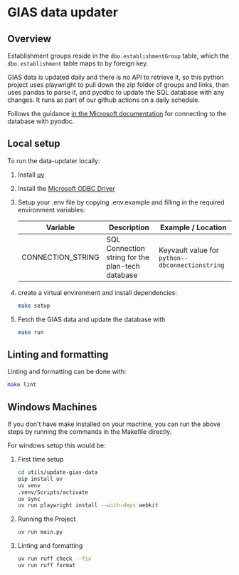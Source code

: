 # GIAS data updater

## Overview
Establishment groups reside in the `dbo.establishmentGroup` table, which the `dbo.establishment` table maps to by foreign key.

GIAS data is updated daily and there is no API to retrieve it,
so this python project uses playwright to pull down the zip folder of groups and links,
then uses pandas to parse it, and pyodbc to update the SQL database with any changes.
It runs as part of our github actions on a daily schedule.

Follows the guidance [in the Microsoft documentation](https://learn.microsoft.com/en-us/azure/azure-sql/database/azure-sql-python-quickstart?view=azuresql&tabs=windows%2Csql-inter#add-code-to-connect-to-azure-sql-database)
for connecting to the database with pyodbc.

## Local setup

To run the data-updater locally:

1. Install [uv](https://github.com/astral-sh/uv)
2. Install the [Microsoft ODBC Driver](https://learn.microsoft.com/en-us/sql/connect/odbc/linux-mac/install-microsoft-odbc-driver-sql-server-macos?view=azuresqldb-current)
3. Setup your .env file by copying .env.example and filling in the required environment variables:

   | Variable          | Description                                      | Example / Location                              |
   |-------------------|--------------------------------------------------|-------------------------------------------------|
   | CONNECTION_STRING | SQL Connection string for the plan-tech database | Keyvault value for `python--dbconnectionstring` |

4. create a virtual environment and install dependencies:
   ```bash
   make setup
   ```

5. Fetch the GIAS data and update the database with
   ```bash
   make run
   ```

## Linting and formatting

Linting and formatting can be done with:

```bash
make lint
```

## Windows Machines

If you don't have make installed on your machine, you can run the above steps by running the commands in the Makefile directly.

For windows setup this would be:

1. First time setup
   ```bash
   cd utils/update-gias-data
   pip install uv
   uv venv
   .venv/Scripts/activate
   uv sync
   uv run playwright install --with-deps webkit
   ```

2. Running the Project
   ```bash
   uv run main.py
   ```

3. Linting and formatting
   ```bash
   uv run ruff check --fix
   uv run ruff format
   ```
